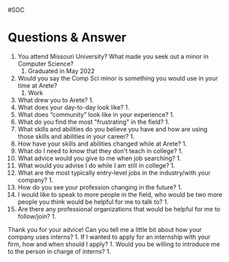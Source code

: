 #SOC
# Questions & Answer
1. You attend Missouri University? What made you seek out a minor in Computer Science?
	1. Graduated in May 2022
2. Would you say the Comp Sci minor is something you would use in your time at Arete?
	1. Work
3. What drew you to Arete?
	1. 
4. What does your day-to-day look like?
	1. 
5. What does “community” look like in your experience?
	1. 
6. What do you find the most "frustrating" in the field?
	1. 
7. What skills and abilities do you believe you have and how are using those skills and abilities in your career?
	1. 
8. How have your skills and abilities changed while at Arete?
	1. 
9. What do I need to know that they don't teach in college?
	1. 
10. What advice would you give to me when job searching?
	1. 
11. What would you advise I do while I am still in college?
	1. 
12. What are the most typically entry-level jobs in the industry/with your company?
	1. 
13. How do you see your profession changing in the future?
	1. 
14. I would like to speak to more people in the field, who would be two more people you think would be helpful for me to talk to?
	1. 
15. Are there any professional organizations that would be helpful for me to follow/join?
	1. 

Thank you for your advice! Can you tell me a little bit about how your company uses interns?
1. 
If I wanted to apply for an internship with your firm, how and when should I apply? 
1. 
Would you be willing to introduce me to the person in charge of interns?
1. 

